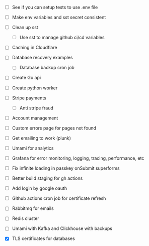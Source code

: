 - [ ] See if you can setup tests to use .env file
- [ ] Make env variables and sst secret consistent
- [ ] Clean up sst

  - [ ] Use sst to manage github ci/cd variables

- [ ] Caching in Cloudflare

- [ ] Database recovery examples

  - [ ] Database backup cron job

- [ ] Create Go api
- [ ] Create python worker

- [ ] Stripe payments
  - [ ] Anti stripe fraud
- [ ] Account management

- [ ] Custom errors page for pages not found

- [ ] Get emailing to work (plunk)

- [ ] Umami for analytics
- [ ] Grafana for error monitoring, logging, tracing, performance, etc

- [ ] Fix infinite loading in passkey onSubmit superforms

- [ ] Better build staging for gh actions

- [ ] Add login by google oauth

- [ ] Github actions cron job for certificate refresh

- [ ] Rabbitmq for emails

- [ ] Redis cluster

- [ ] Umami with Kafka and Clickhouse with backups

- [x] TLS certificates for databases
